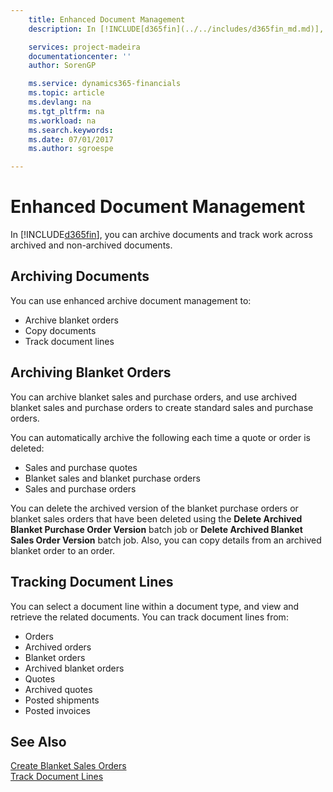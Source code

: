 ```yaml
---
    title: Enhanced Document Management
    description: In [!INCLUDE[d365fin](../../includes/d365fin_md.md)], you can archive documents and track work across archived and non-archived documents.

    services: project-madeira 
    documentationcenter: ''
    author: SorenGP

    ms.service: dynamics365-financials
    ms.topic: article
    ms.devlang: na
    ms.tgt_pltfrm: na
    ms.workload: na
    ms.search.keywords:
    ms.date: 07/01/2017
    ms.author: sgroespe

---
```

# Enhanced Document Management
In [!INCLUDE[d365fin](../../includes/d365fin_md.md)], you can archive documents and track work across archived and non-archived documents.  

## Archiving Documents  
 You can use enhanced archive document management to:  

- Archive blanket orders  
- Copy documents  
- Track document lines  

## Archiving Blanket Orders  
You can archive blanket sales and purchase orders, and use archived blanket sales and purchase orders to create standard sales and purchase orders.  

You can automatically archive the following each time a quote or order is deleted:  

- Sales and purchase quotes  
- Blanket sales and blanket purchase orders  
- Sales and purchase orders  

You can delete the archived version of the blanket purchase orders or blanket sales orders that have been deleted using the **Delete Archived Blanket Purchase Order Version** batch job or **Delete Archived Blanket Sales Order Version** batch job. Also, you can copy details from an archived blanket order to an order.  

## Tracking Document Lines  
You can select a document line within a document type, and view and retrieve the related documents. You can track document lines from:  

- Orders  
- Archived orders  
- Blanket orders  
- Archived blanket orders  
- Quotes  
- Archived quotes  
- Posted shipments  
- Posted invoices  

## See Also  
 [Create Blanket Sales Orders](../../sales-how-to-create-blanket-sales-orders.md)   
 [Track Document Lines](how-to-track-document-lines.md)
